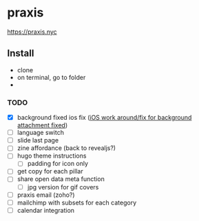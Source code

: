 # praxis

https://praxis.nyc

## Install

- clone
- on terminal, go to folder
- 

### TODO

- [x] background fixed ios fix ([iOS work around/fix for background attachment fixed](https://codepen.io/callumfindlay/pen/VaYeoW))
- [ ] language switch
- [ ] slide last page
- [ ] zine affordance (back to revealjs?)
- [ ] hugo theme instructions
  - [ ] padding for icon only
- [ ] get copy for each pillar
- [ ] share open data meta function
  - [ ] jpg version for gif covers
- [ ] praxis email (zoho?)
- [ ] mailchimp with subsets for each category
- [ ] calendar integration